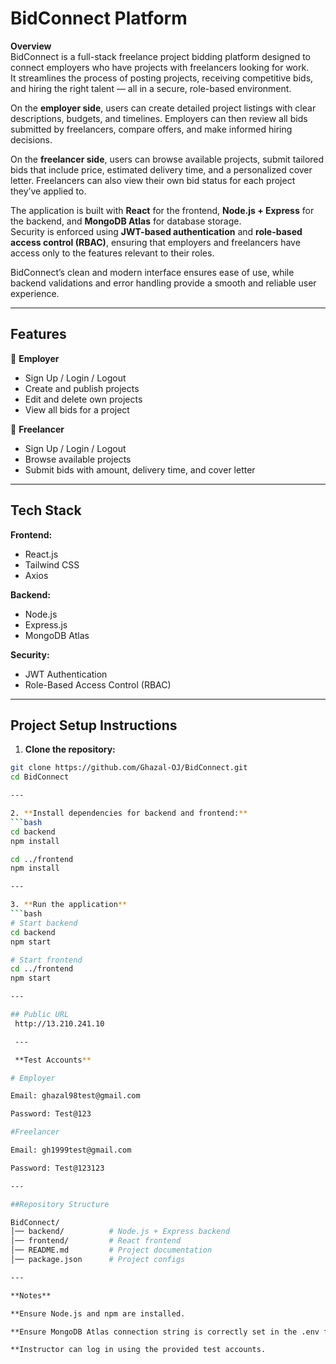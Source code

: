 # BidConnect Platform  

 **Overview**  
BidConnect is a full-stack freelance project bidding platform designed to connect employers who have projects with freelancers looking for work.  
It streamlines the process of posting projects, receiving competitive bids, and hiring the right talent — all in a secure, role-based environment.  

On the **employer side**, users can create detailed project listings with clear descriptions, budgets, and timelines. Employers can then review all bids submitted by freelancers, compare offers, and make informed hiring decisions.  

On the **freelancer side**, users can browse available projects, submit tailored bids that include price, estimated delivery time, and a personalized cover letter. Freelancers can also view their own bid status for each project they’ve applied to.  

The application is built with **React** for the frontend, **Node.js + Express** for the backend, and **MongoDB Atlas** for database storage.  
Security is enforced using **JWT-based authentication** and **role-based access control (RBAC)**, ensuring that employers and freelancers have access only to the features relevant to their roles.  

BidConnect’s clean and modern interface ensures ease of use, while backend validations and error handling provide a smooth and reliable user experience.  

---

## Features  

🔹 **Employer**  
- Sign Up / Login / Logout  
- Create and publish projects  
- Edit and delete own projects  
- View all bids for a project  

🔹 **Freelancer**  
- Sign Up / Login / Logout  
- Browse available projects  
- Submit bids with amount, delivery time, and cover letter   

---

##  Tech Stack  

**Frontend:**  
- React.js  
- Tailwind CSS  
- Axios  

**Backend:**  
- Node.js  
- Express.js  
- MongoDB Atlas  

**Security:**  
- JWT Authentication  
- Role-Based Access Control (RBAC)  

---

## Project Setup Instructions  

1. **Clone the repository:**  
```bash
git clone https://github.com/Ghazal-OJ/BidConnect.git
cd BidConnect

---

2. **Install dependencies for backend and frontend:**
```bash
cd backend
npm install

cd ../frontend
npm install

---

3. **Run the application**
```bash
# Start backend
cd backend
npm start

# Start frontend
cd ../frontend
npm start

---

## Public URL 
 http://13.210.241.10

 ---

 **Test Accounts**

# Employer

Email: ghazal98test@gmail.com

Password: Test@123

#Freelancer

Email: gh1999test@gmail.com

Password: Test@123123

---

##Repository Structure

BidConnect/
│── backend/          # Node.js + Express backend
│── frontend/         # React frontend
│── README.md         # Project documentation
│── package.json      # Project configs

---

**Notes**

**Ensure Node.js and npm are installed.

**Ensure MongoDB Atlas connection string is correctly set in the .env file.

**Instructor can log in using the provided test accounts.
